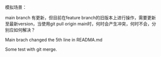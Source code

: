 模拟场景：

main branch 有更新，但目前在feature branch的旧版本上进行操作，需要更新至最新version，当使用git pull origin main时，何时会产生冲突，何时不会，分别应如何解决？

Main brach changed the 5th line in READMA.md

Some test with git merge.